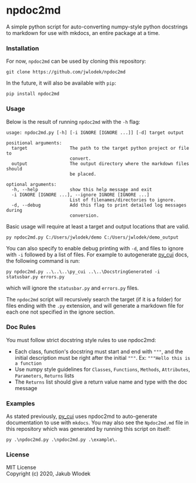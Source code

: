 # npdoc2md

A simple python script for auto-converting numpy-style python docstrings to 
markdown for use with mkdocs, an entire package at a time.

### Installation

For now, `npdoc2md` can be used by cloning this repository:
```
git clone https://github.com/jwlodek/npdoc2md
```
In the future, it will also be available with `pip`:
```
pip install npdoc2md
```

### Usage

Below is the result of running `npdoc2md` with the `-h` flag:
```
usage: npdoc2md.py [-h] [-i IGNORE [IGNORE ...]] [-d] target output

positional arguments:
  target                The path to the target python project or file to
                        convert.
  output                The output directory where the markdown files should
                        be placed.

optional arguments:
  -h, --help            show this help message and exit
  -i IGNORE [IGNORE ...], --ignore IGNORE [IGNORE ...]
                        List of filenames/directories to ignore.
  -d, --debug           Add this flag to print detailed log messages during
                        conversion.
```
Basic usage will require at least a target and output locations that are valid.
```
py npdoc2md.py C:/Users/jwlodek/demo C:/Users/jwlodek/demo_output
```
You can also specify to enable debug printing with `-d`, and files to ignore with `-i` followed
by a list of files. For example to autogenerate [py_cui](https://github.com/jwlodek/py_cui) docs, the following command
is run:
```
py npdoc2md.py ..\..\..\py_cui ..\..\DocstringGenerated -i statusbar.py errors.py
```
which will ignore the `statusbar.py` and `errors.py` files.

The `npdoc2md` script will recursively search the target (if it is a folder) for files ending with the `.py` extension,
and will generate a markdown file for each one not specified in the ignore section.

### Doc Rules

You must follow strict docstring style rules to use npdoc2md:

* Each class, function's docstring must start and end with `"""`, and the initial description must be right after the initial `"""`. Ex: `"""Hello this is a function`
* Use numpy style guidelines for `Classes`, `Functions`, `Methods`, `Attributes`, `Parameters`, `Returns` lists
* The `Returns` list should give a return value name and type with the doc message

### Examples

As stated previously, [py_cui](https://github.com/jwlodek/py_cui) uses npdoc2md to auto-generate documentation to use with `mkdocs`. You may also see the `Npdoc2md.md` file in this repository which was generated by running this script on itself:
```
py .\npdoc2md.py .\npdoc2md.py .\example\.
```

### License

MIT License  
Copyright (c) 2020, Jakub Wlodek